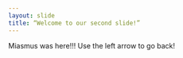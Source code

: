 ```yaml
---
layout: slide
title: “Welcome to our second slide!”
---
```

Miasmus was here!!!
Use the left arrow to go back!
